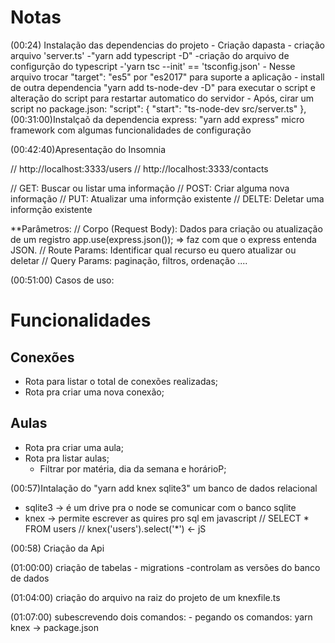 # Notas

  (00:24) Instalação das dependencias do projeto 
    - Criação dapasta 
      - criação arquivo 'server.ts'
    -"yarn add typescript -D"
    -criação do arquivo de configurção do typescript
      -'yarn tsc --init'  == 'tsconfig.json' 
      - Nesse arquivo trocar "target": "es5" por "es2017" para suporte a aplicação
    - install de outra dependencia "yarn add ts-node-dev -D" para executar o script e    alteração do script para restartar automatico do servidor
      - Após, cirar um script no package.json:
      "script": {
        "start": "ts-node-dev src/server.ts"
      },
   (00:31:00)Instalçaõ da dependencia express: "yarn add express" micro framework  com algumas funcionalidades de configuração


  (00:42:40)Apresentação do Insomnia

  // http://localhost:3333/users
  // http://localhost:3333/contacts

  // GET: Buscar ou listar uma informação
  // POST: Criar alguma nova informação
  // PUT: Atualizar uma informção existente
  // DELTE: Deletar uma informção existente

   
  **Parâmetros:
  // Corpo (Request Body): Dados para criação ou atualização de um registro
      app.use(express.json()); => faz com que o express entenda JSON. 
  // Route Params: Identificar qual recurso eu quero atualizar ou deletar
  // Query Params: paginação, filtros, ordenação ....


(00:51:00) Casos de uso:

# Funcionalidades

## Conexões

  - Rota para listar o total de conexões realizadas;
  - Rota pra criar uma nova conexão;

## Aulas
  - Rota pra criar uma aula;
  - Rota pra listar aulas;
    - Filtrar por matéria, dia da semana e horárioP;


  (00:57)Intalação do "yarn add knex sqlite3" um banco de dados relacional
   - sqlite3 -> é um drive pra o node se comunicar com o banco sqlite
   - knex -> permite escrever as quires pro sql em javascript
    // SELECT * FROM users
    // knex('users').select('*') <- jS

  (00:58) Criação da Api

  (01:00:00) criação de tabelas
    - migrations -controlam as versões do banco de dados

  (01:04:00) criação do arquivo na raiz do projeto de um knexfile.ts

  (01:07:00) subescrevendo dois comandos:
    - pegando os comandos: yarn knex
    -> package.json
